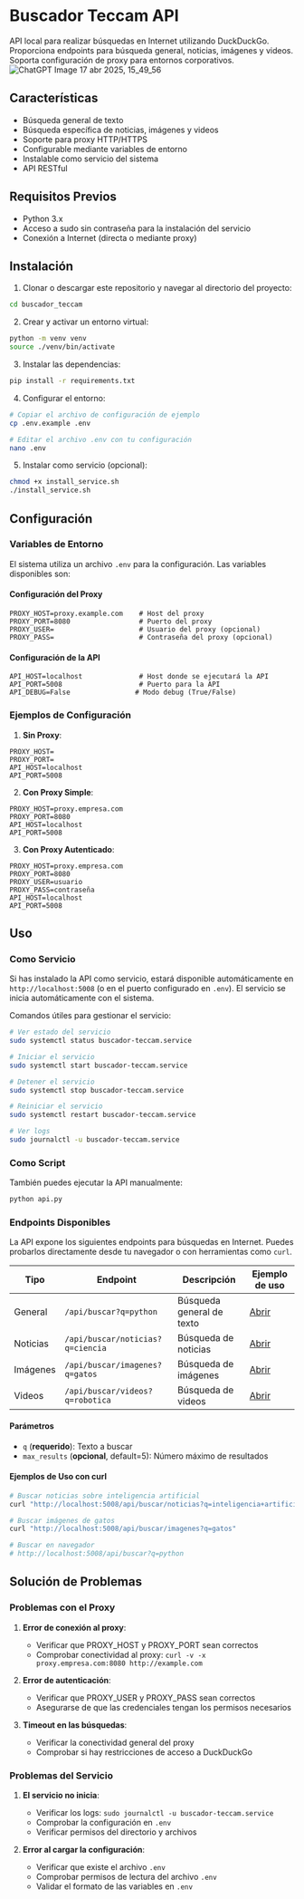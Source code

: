 # Buscador Teccam API

API local para realizar búsquedas en Internet utilizando DuckDuckGo. Proporciona endpoints para búsqueda general, noticias, imágenes y videos. Soporta configuración de proxy para entornos corporativos.
![ChatGPT Image 17 abr 2025, 15_49_56](https://github.com/user-attachments/assets/2f63cc81-fda0-49fe-9944-06da738963ee)

## Características

- Búsqueda general de texto
- Búsqueda específica de noticias, imágenes y videos
- Soporte para proxy HTTP/HTTPS
- Configurable mediante variables de entorno
- Instalable como servicio del sistema
- API RESTful

## Requisitos Previos

- Python 3.x
- Acceso a sudo sin contraseña para la instalación del servicio
- Conexión a Internet (directa o mediante proxy)

## Instalación

1. Clonar o descargar este repositorio y navegar al directorio del proyecto:
```bash
cd buscador_teccam
```

2. Crear y activar un entorno virtual:
```bash
python -m venv venv
source ./venv/bin/activate
```

3. Instalar las dependencias:
```bash
pip install -r requirements.txt
```

4. Configurar el entorno:
```bash
# Copiar el archivo de configuración de ejemplo
cp .env.example .env

# Editar el archivo .env con tu configuración
nano .env
```

5. Instalar como servicio (opcional):
```bash
chmod +x install_service.sh
./install_service.sh
```

## Configuración

### Variables de Entorno

El sistema utiliza un archivo `.env` para la configuración. Las variables disponibles son:

#### Configuración del Proxy
```env
PROXY_HOST=proxy.example.com    # Host del proxy
PROXY_PORT=8080                 # Puerto del proxy
PROXY_USER=                     # Usuario del proxy (opcional)
PROXY_PASS=                     # Contraseña del proxy (opcional)
```

#### Configuración de la API
```env
API_HOST=localhost              # Host donde se ejecutará la API
API_PORT=5008                   # Puerto para la API
API_DEBUG=False                # Modo debug (True/False)
```

### Ejemplos de Configuración

1. **Sin Proxy**:
```env
PROXY_HOST=
PROXY_PORT=
API_HOST=localhost
API_PORT=5008
```

2. **Con Proxy Simple**:
```env
PROXY_HOST=proxy.empresa.com
PROXY_PORT=8080
API_HOST=localhost
API_PORT=5008
```

3. **Con Proxy Autenticado**:
```env
PROXY_HOST=proxy.empresa.com
PROXY_PORT=8080
PROXY_USER=usuario
PROXY_PASS=contraseña
API_HOST=localhost
API_PORT=5008
```

## Uso

### Como Servicio

Si has instalado la API como servicio, estará disponible automáticamente en `http://localhost:5008` (o en el puerto configurado en `.env`). El servicio se inicia automáticamente con el sistema.

Comandos útiles para gestionar el servicio:
```bash
# Ver estado del servicio
sudo systemctl status buscador-teccam.service

# Iniciar el servicio
sudo systemctl start buscador-teccam.service

# Detener el servicio
sudo systemctl stop buscador-teccam.service

# Reiniciar el servicio
sudo systemctl restart buscador-teccam.service

# Ver logs
sudo journalctl -u buscador-teccam.service
```

### Como Script

También puedes ejecutar la API manualmente:
```bash
python api.py
```

### Endpoints Disponibles

La API expone los siguientes endpoints para búsquedas en Internet. Puedes probarlos directamente desde tu navegador o con herramientas como `curl`.

| Tipo      | Endpoint                                 | Descripción                | Ejemplo de uso                                                                 |
|-----------|------------------------------------------|----------------------------|--------------------------------------------------------------------------------|
| General   | `/api/buscar?q=python`                   | Búsqueda general de texto  | [Abrir](http://localhost:5008/api/buscar?q=python)                             |
| Noticias  | `/api/buscar/noticias?q=ciencia`         | Búsqueda de noticias       | [Abrir](http://localhost:5008/api/buscar/noticias?q=ciencia)                   |
| Imágenes  | `/api/buscar/imagenes?q=gatos`           | Búsqueda de imágenes       | [Abrir](http://localhost:5008/api/buscar/imagenes?q=gatos)                     |
| Videos    | `/api/buscar/videos?q=robotica`          | Búsqueda de videos         | [Abrir](http://localhost:5008/api/buscar/videos?q=robotica)                    |

#### Parámetros

- `q` (**requerido**): Texto a buscar
- `max_results` (**opcional**, default=5): Número máximo de resultados

#### Ejemplos de Uso con curl

```bash
# Buscar noticias sobre inteligencia artificial
curl "http://localhost:5008/api/buscar/noticias?q=inteligencia+artificial&max_results=3"

# Buscar imágenes de gatos
curl "http://localhost:5008/api/buscar/imagenes?q=gatos"

# Buscar en navegador
# http://localhost:5008/api/buscar?q=python
```

## Solución de Problemas

### Problemas con el Proxy

1. **Error de conexión al proxy**:
   - Verificar que PROXY_HOST y PROXY_PORT sean correctos
   - Comprobar conectividad al proxy: `curl -v -x proxy.empresa.com:8080 http://example.com`

2. **Error de autenticación**:
   - Verificar que PROXY_USER y PROXY_PASS sean correctos
   - Asegurarse de que las credenciales tengan los permisos necesarios

3. **Timeout en las búsquedas**:
   - Verificar la conectividad general del proxy
   - Comprobar si hay restricciones de acceso a DuckDuckGo

### Problemas del Servicio

1. **El servicio no inicia**:
   - Verificar los logs: `sudo journalctl -u buscador-teccam.service`
   - Comprobar la configuración en `.env`
   - Verificar permisos del directorio y archivos

2. **Error al cargar la configuración**:
   - Verificar que existe el archivo `.env`
   - Comprobar permisos de lectura del archivo `.env`
   - Validar el formato de las variables en `.env`
